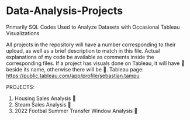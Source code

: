 # Data-Analysis-Projects
Primarily SQL Codes Used to Analyze Datasets with Occasional Tableau Visualizations

All projects in the repository will have a number corresponding to their upload, as well as a brief description to match in this file. Actual explanations of my code be available as comments inside the corresponding files.
If a project has visuals done on Tableau, it will have 🔵	beside its name, otherwise there will be 🔴. 
Tableau page: https://public.tableau.com/app/profile/sebastian.tampu

PROJECTS:
1. Housing Sales Analysis 🔵	
2. Steam Sales Analysis 🔴
3. 2022 Footbal Summer Transfer Window Analysis 🔵
